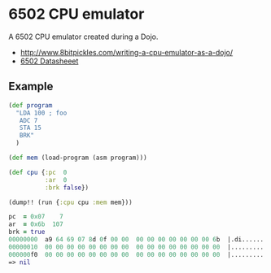 # 6502 CPU emulator

A 6502 CPU emulator created during a Dojo.

+ http://www.8bitpickles.com/writing-a-cpu-emulator-as-a-dojo/
+ [6502 Datasheeet](http://archive.6502.org/datasheets/wdc_w65c02s_oct_8_2018.pdf)

## Example

```clojure
(def program
  "LDA 100 ; foo
   ADC 7
   STA 15
   BRK"
  )

(def mem (load-program (asm program)))

(def cpu {:pc  0
          :ar  0
          :brk false})

(dump!! (run {:cpu cpu :mem mem}))

pc  = 0x07    7
ar  = 0x6b  107
brk = true
00000000  a9 64 69 07 8d 0f 00 00  00 00 00 00 00 00 00 6b  |.di............k|
00000010  00 00 00 00 00 00 00 00  00 00 00 00 00 00 00 00  |................|
000000f0  00 00 00 00 00 00 00 00  00 00 00 00 00 00 00 00  |................|
=> nil
```

